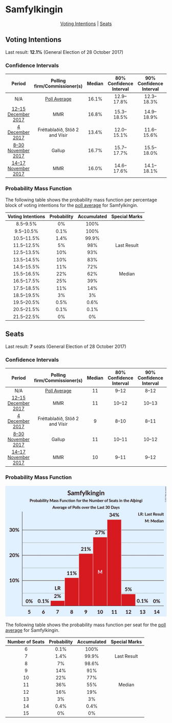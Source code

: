 # Samfylkingin

<p align="center"><a href="#voting-intentions">Voting Intentions</a> | <a href="#seats">Seats</a></p>

## Voting Intentions

Last result: **12.1%** (General Election of 28 October 2017)

### Confidence Intervals

| Period     | Polling firm/Commissioner(s) | Median | 80% Confidence Interval | 90% Confidence Interval | 95% Confidence Interval | 99% Confidence Interval |
|:----------:|:----------------:|:-----------:|:-----------------------:|:-----------------------:|:-----------------------:|:-----------------------:|
| N/A | [Poll Average](average.html) | 16.1% | 12.9–17.8% | 12.3–18.3% | 11.8–18.7% | 11.0–19.6% |
| [12–15 December 2017](2017-12-15-MMR.html) | MMR | 16.8% | 15.3–18.5% | 14.9–18.9% | 14.5–19.3% | 13.8–20.2% |
| [4 December 2017](2017-12-04-Fréttablaðið-Stöð2-Vísir.html) | Fréttablaðið, Stöð 2 and Vísir | 13.4% | 12.0–15.1% | 11.6–15.6% | 11.2–16.0% | 10.6–16.8% |
| [8–30 November 2017](2017-11-30-Gallup.html) | Gallup | 16.7% | 15.7–17.7% | 15.5–18.0% | 15.2–18.3% | 14.8–18.8% |
| [14–17 November 2017](2017-11-17-MMR.html) | MMR | 16.0% | 14.6–17.6% | 14.1–18.1% | 13.8–18.5% | 13.1–19.3% |

### Probability Mass Function

The following table shows the probability mass function per percentage block of voting intentions for the [poll average](average.html) for Samfylkingin.

| Voting Intentions | Probability | Accumulated | Special Marks |
|:-----------------:|:-----------:|:-----------:|:-------------:|
| 8.5–9.5% | 0% | 100% |  |
| 9.5–10.5% | 0.1% | 100% |  |
| 10.5–11.5% | 1.4% | 99.9% |  |
| 11.5–12.5% | 5% | 98% | Last Result |
| 12.5–13.5% | 10% | 93% |  |
| 13.5–14.5% | 10% | 83% |  |
| 14.5–15.5% | 11% | 72% |  |
| 15.5–16.5% | 22% | 62% | Median |
| 16.5–17.5% | 25% | 39% |  |
| 17.5–18.5% | 11% | 14% |  |
| 18.5–19.5% | 3% | 3% |  |
| 19.5–20.5% | 0.5% | 0.6% |  |
| 20.5–21.5% | 0.1% | 0.1% |  |
| 21.5–22.5% | 0% | 0% |  |


## Seats

Last result: **7** seats (General Election of 28 October 2017)

### Confidence Intervals

| Period     | Polling firm/Commissioner(s) | Median | 80% Confidence Interval | 90% Confidence Interval | 95% Confidence Interval | 99% Confidence Interval |
|:----------:|:----------------:|:------:|:-----------------------:|:-----------------------:|:-----------------------:|:-----------------------:|
| N/A | [Poll Average](average.html) | 11 | 9–12 | 8–12 | 8–13 | 7–13 |
| [12–15 December 2017](2017-12-15-MMR.html) | MMR | 11 | 10–12 | 10–13 | 10–13 | 9–14 |
| [4 December 2017](2017-12-04-Fréttablaðið-Stöð2-Vísir.html) | Fréttablaðið, Stöð 2 and Vísir | 9 | 8–10 | 8–11 | 7–11 | 7–12 |
| [8–30 November 2017](2017-11-30-Gallup.html) | Gallup | 11 | 10–11 | 10–12 | 10–12 | 10–12 |
| [14–17 November 2017](2017-11-17-MMR.html) | MMR | 10 | 9–11 | 9–12 | 9–12 | 8–13 |

### Probability Mass Function

![Graph with seats probability mass function not yet produced](average-seats-pmf-samfylkingin.png "Seats Probability Mass Function")

The following table shows the probability mass function per seat for the [poll average](average.html) for Samfylkingin.

| Number of Seats | Probability | Accumulated | Special Marks |
|:---------------:|:-----------:|:-----------:|:-------------:|
| 6 | 0.1% | 100% |  |
| 7 | 1.4% | 99.9% | Last Result |
| 8 | 7% | 98.6% |  |
| 9 | 14% | 91% |  |
| 10 | 22% | 77% |  |
| 11 | 36% | 55% | Median |
| 12 | 16% | 19% |  |
| 13 | 3% | 3% |  |
| 14 | 0.4% | 0.4% |  |
| 15 | 0% | 0% |  |


